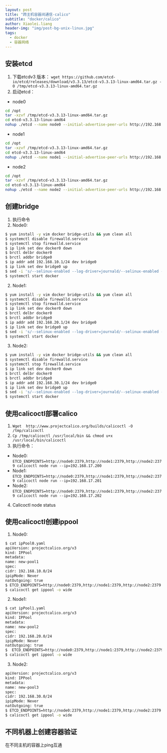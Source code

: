```yaml
---
layout: post
title: "跨主机容器间通信-calico"
subtitle: "docker/calico"
author: Xiaolei.liang
header-img: "img/post-bg-unix-linux.jpg"
tags:
  - docker
  - 容器网络
---
```


## 安装etcd
1. 下载etcdv3 版本：
  ``wget https://github.com/etcd-io/etcd/releases/download/v3.3.13/etcd-v3.3.13-linux-amd64.tar.gz -O /tmp/etcd-v3.3.13-linux-amd64.tar.gz``
2. 启动etcd：
  * node0
  ```sh
cd /opt
tar -xzvf /tmp/etcd-v3.3.13-linux-amd64.tar.gz
cd etcd-v3.3.13-linux-amd64
nohup ./etcd --name node0 --initial-advertise-peer-urls http://192.168.17.200:2380 --listen-peer-urls http://0.0.0.0:2380 --listen-client-urls http://0.0.0.0:2379,http://127.0.0.1:4001 --advertise-client-urls http://0.0.0.0:2379 --initial-cluster-token etcd-cluster --initial-cluster node0=http://192.168.17.200:2380,node1=http://192.168.17.201:2380,node2=http://192.168.17.202:2380 --initial-cluster-state new >> /tmp/etcd.log 2>&1 &
  ```
  * node1
  ```sh
cd /opt
tar -xzvf /tmp/etcd-v3.3.13-linux-amd64.tar.gz
cd etcd-v3.3.13-linux-amd64
nohup ./etcd --name node1 --initial-advertise-peer-urls http://192.168.17.201:2380 --listen-peer-urls http://0.0.0.0:2380 --listen-client-urls http://0.0.0.0:2379,http://127.0.0.1:4001 --advertise-client-urls http://0.0.0.0:2379 --initial-cluster-token etcd-cluster --initial-cluster node0=http://192.168.17.200:2380,node1=http://192.168.17.201:2380,node2=http://192.168.17.202:2380 --initial-cluster-state new >> /tmp/etcd.log 2>&1 &
  ```
  * node2
  ```sh
cd /opt
tar -xzvf /tmp/etcd-v3.3.13-linux-amd64.tar.gz
cd etcd-v3.3.13-linux-amd64
nohup ./etcd --name node2 --initial-advertise-peer-urls http://192.168.17.202:2380 --listen-peer-urls http://0.0.0.0:2380 --listen-client-urls http://0.0.0.0:2379,http://127.0.0.1:4001 --advertise-client-urls http://0.0.0.0:2379 --initial-cluster-token etcd-cluster --initial-cluster node0=http://192.168.17.200:2380,node1=http://192.168.17.201:2380,node2=http://192.168.17.202:2380 --initial-cluster-state new >> /tmp/etcd.log 2>&1 &
  ```

## 创建bridge
1. 执行命令
  1. Node0:
  ```sh
$ yum install -y vim docker bridge-utils && yum clean all
$ systemctl disable firewalld.service
$ systemctl stop firewalld.service
$ ip link set dev docker0 down
$ brctl delbr docker0
$ brctl addbr bridge0
$ ip addr add 192.168.10.1/24 dev bridge0
$ ip link set dev bridge0 up
$ sed -i 's/--selinux-enabled --log-driver=journald/--selinux-enabled --log-driver=journald -b=bridge0/g' /etc/sysconfig/docker
$ systemctl start docker
  ```
  2. Node1:
  ```sh
$ yum install -y vim docker bridge-utils && yum clean all
$ systemctl disable firewalld.service
$ systemctl stop firewalld.service
$ ip link set dev docker0 down
$ brctl delbr docker0
$ brctl addbr bridge0
$ ip addr add 192.168.20.1/24 dev bridge0
$ ip link set dev bridge0 up
$ sed -i 's/--selinux-enabled --log-driver=journald/--selinux-enabled --log-driver=journald -b=bridge0/g' /etc/sysconfig/docker
$ systemctl start docker
  ```
  3. Node2:
  ```sh
$ yum install -y vim docker bridge-utils && yum clean all
$ systemctl disable firewalld.service
$ systemctl stop firewalld.service
$ ip link set dev docker0 down
$ brctl delbr docker0
$ brctl addbr bridge0
$ ip addr add 192.168.30.1/24 dev bridge0
$ ip link set dev bridge0 up
$ sed -i 's/--selinux-enabled --log-driver=journald/--selinux-enabled --log-driver=journald -b=bridge0/g' /etc/sysconfig/docker
$ systemctl start docker
  ```

## 使用calicoctl部署calico
1. ``Wget  http://www.projectcalico.org/builds/calicoctl -O /tmp/calicoctl``
2. ``Cp /tmp/calicoctl /usr/local/bin && chmod u+x /usr/local/bin/calicoctl``
3. 执行命令：
  * Node0:
  ``ETCD_ENDPOINTS=http://node0:2379,http://node1:2379,http://node2:2379 calicoctl node run --ip=192.168.17.200``
  * Node1:
  ``ETCD_ENDPOINTS=http://node0:2379,http://node1:2379,http://node2:2379 calicoctl node run --ip=192.168.17.201``
  * Node2:
  ``ETCD_ENDPOINTS=http://node0:2379,http://node1:2379,http://node2:2379 calicoctl node run --ip=192.168.17.202``

4. Calicoctl node status

## 使用calicoctl创建ippool
1. Node0:
  ```sh
$ cat ipPool0.yaml
apiVersion: projectcalico.org/v3
kind: IPPool
metadata:
  name: new-pool1
spec:
  cidr: 192.168.10.0/24
  ipipMode: Never
  natOutgoing: true
$ ETCD_ENDPOINTS=http://node0:2379,http://node1:2379,http://node2:2379 calicoctl create -f ipPool0.yaml
$ calicoctl get ippool -o wide
  ```
2. Node1:
  ```sh
$ cat ipPool1.yaml
apiVersion: projectcalico.org/v3
kind: IPPool
metadata:
  name: new-pool2
spec:
  cidr: 192.168.20.0/24
  ipipMode: Never
  natOutgoing: true
$  ETCD_ENDPOINTS=http://node0:2379,http://node1:2379,http://node2:2379 calicoctl create -f ipPool1.yaml
$ calicoctl get ippool -o wide
  ```
3. Node2:
  ```sh
apiVersion: projectcalico.org/v3
kind: IPPool
metadata:
  name: new-pool3
spec:
  cidr: 192.168.30.0/24
  ipipMode: Never
  natOutgoing: true
$ ETCD_ENDPOINTS=http://node0:2379,http://node1:2379,http://node2:2379 calicoctl create -f ipPool2.yaml
$ calicoctl get ippool -o wide
  ```

## 不同机器上创建容器验证
在不同主机的容器上ping互通
